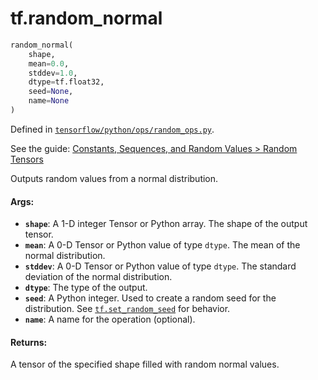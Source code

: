 <div itemscope itemtype="http://developers.google.com/ReferenceObject">
<meta itemprop="name" content="tf.random_normal" />
</div>

# tf.random_normal

``` python
random_normal(
    shape,
    mean=0.0,
    stddev=1.0,
    dtype=tf.float32,
    seed=None,
    name=None
)
```



Defined in [`tensorflow/python/ops/random_ops.py`](https://www.tensorflow.org/code/tensorflow/python/ops/random_ops.py).

See the guide: [Constants, Sequences, and Random Values > Random Tensors](../../../api_guides/python/constant_op.md#Random_Tensors)

Outputs random values from a normal distribution.

#### Args:

* <b>`shape`</b>: A 1-D integer Tensor or Python array. The shape of the output tensor.
* <b>`mean`</b>: A 0-D Tensor or Python value of type `dtype`. The mean of the normal
    distribution.
* <b>`stddev`</b>: A 0-D Tensor or Python value of type `dtype`. The standard deviation
    of the normal distribution.
* <b>`dtype`</b>: The type of the output.
* <b>`seed`</b>: A Python integer. Used to create a random seed for the distribution.
    See
    [`tf.set_random_seed`](../tf/set_random_seed.md)
    for behavior.
* <b>`name`</b>: A name for the operation (optional).


#### Returns:

  A tensor of the specified shape filled with random normal values.
